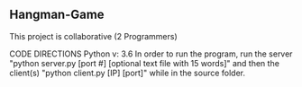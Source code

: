 ## Hangman-Game

This project is collaborative (2 Programmers)

CODE DIRECTIONS
Python v: 3.6
In order to run the program, run the server "python server.py [port #] [optional text file with 15 words]" and then
the client(s) "python client.py [IP] [port]" while in the source folder.

